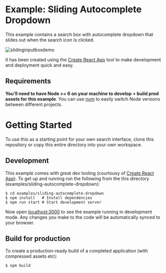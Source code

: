 # Example: Sliding Autocomplete Dropdown

This example contains a search box with autocomplete dropdown that slides out when the search icon is clicked.

![slidinginputboxdemo](https://user-images.githubusercontent.com/2771466/36649855-32900cc4-1af4-11e8-96cb-9ff5ef58bafd.gif)

It has been created using the [Create React App](https://github.com/facebookincubator/create-react-app) tool to make development and deployment quick and easy.

## Requirements

**You’ll need to have Node >= 6 on your machine to develop + build prod assets for this example**. You can use [nvm](https://github.com/creationix/nvm#installation) to easily switch Node versions between different projects.

# Getting Started

To use this as a starting point for your own search interface, clone this repository or copy this entire directory into your own workspace.

## Development

This example comes with great dev tooling (courtousy of [Create React App](https://github.com/facebookincubator/create-react-app)).  To get up and running run the following from the this directory (examples/sliding-autocomplete-dropdown):

```shell
$ cd examples/sliding-autocomplete-dropdown
$ npm install   # Install dependencies
$ npm run start # Start development server
```

Now open [localhost:3000](localhost:3000) to see the example running in development mode.  Any changes you make to the code will be automatically synced to your browser.

## Build for production

To create a production-ready build of a completed application (with compressed assets etc):

```shell
$ npm build
```
